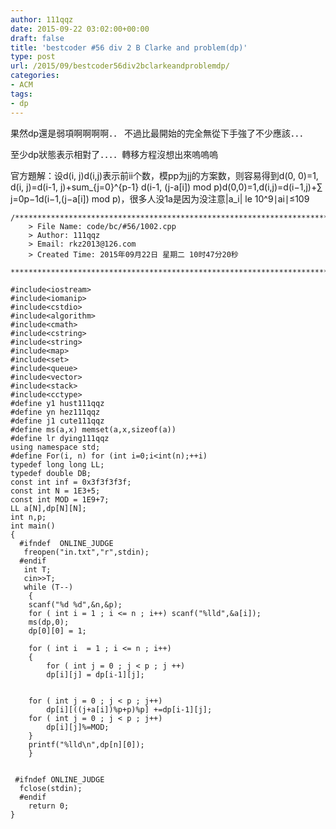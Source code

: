 ```yaml
---
author: 111qqz
date: 2015-09-22 03:02:00+00:00
draft: false
title: 'bestcoder #56 div 2 B Clarke and problem(dp)'
type: post
url: /2015/09/bestcoder56div2bclarkeandproblemdp/
categories:
- ACM
tags:
- dp
---
```


果然dp還是弱項啊啊啊啊．．
不過比最開始的完全無從下手強了不少應該．．．

至少dp狀態表示相對了．．．．轉移方程沒想出來嗚嗚嗚

官方題解：设d(i, j)d(i,j)表示前ii个数，模pp为jj的方案数，则容易得到d(0, 0)=1, d(i, j)=d(i-1, j)+sum_{j=0}^{p-1} d(i-1, (j-a[i]) mod p)d(0,0)=1,d(i,j)=d(i−1,j)+∑​j=0​p−1​​d(i−1,(j−a[i]) mod p)，很多人没1a是因为没注意|a_i| le 10^9∣a​i​​∣≤10​9​​



    
    /*************************************************************************
    	> File Name: code/bc/#56/1002.cpp
    	> Author: 111qqz
    	> Email: rkz2013@126.com 
    	> Created Time: 2015年09月22日 星期二 10时47分20秒
     ************************************************************************/
    
    #include<iostream>
    #include<iomanip>
    #include<cstdio>
    #include<algorithm>
    #include<cmath>
    #include<cstring>
    #include<string>
    #include<map>
    #include<set>
    #include<queue>
    #include<vector>
    #include<stack>
    #include<cctype>
    #define y1 hust111qqz
    #define yn hez111qqz
    #define j1 cute111qqz
    #define ms(a,x) memset(a,x,sizeof(a))
    #define lr dying111qqz
    using namespace std;
    #define For(i, n) for (int i=0;i<int(n);++i)  
    typedef long long LL;
    typedef double DB;
    const int inf = 0x3f3f3f3f;
    const int N = 1E3+5;
    const int MOD = 1E9+7;
    LL a[N],dp[N][N];
    int n,p;
    int main()
    {
      #ifndef  ONLINE_JUDGE 
       freopen("in.txt","r",stdin);
      #endif
       int T;
       cin>>T;
       while (T--)
        {
    	scanf("%d %d",&n,&p);
    	for ( int i = 1 ; i <= n ; i++) scanf("%lld",&a[i]);
    	ms(dp,0);
    	dp[0][0] = 1;
    
    	for ( int i  = 1 ; i <= n ; i++)
    	{
    	    for ( int j = 0 ; j < p ; j ++)
    		dp[i][j] = dp[i-1][j];
    	
    
    	for ( int j = 0 ; j < p ; j++)
    	    dp[i][((j+a[i])%p+p)%p] +=dp[i-1][j];
    	for ( int j = 0 ; j < p ; j++)
    	    dp[i][j]%=MOD;
    	}
    	printf("%lld\n",dp[n][0]);
        }
      
       
     #ifndef ONLINE_JUDGE  
      fclose(stdin);
      #endif
    	return 0;
    }
    



